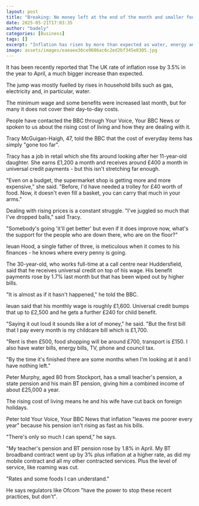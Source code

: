 ```yaml
---
layout: post
title: "Breaking: No money left at the end of the month and smaller food shops - How inflation rise affects you"
date: 2025-05-21T17:03:35
author: "badely"
categories: [Business]
tags: []
excerpt: "Inflation has risen by more than expected as water, energy and food bills grew - how are ordinary people making their income stretch?"
image: assets/images/eaeaee36ce9606ac6c2ed2bf345e8305.jpg
---
```


It has been recently reported that The UK rate of inflation rose by 3.5% in the year to April, a much bigger increase than expected.

The jump was mostly fuelled by rises in household bills such as gas, electricity and, in particular, water.

The minimum wage and some benefits were increased last month, but for many it does not cover their day-to-day costs.   

People have contacted the BBC through Your Voice, Your BBC News or spoken to us about the rising cost of living and how they are dealing with it.

Tracy McGuigan-Haigh, 47, told the BBC that the cost of everyday items has simply "gone too far". 

Tracy has a job in retail which she fits around looking after her 11-year-old daughter. She earns £1,200 a month and receives around £400 a month in universal credit payments - but this isn't stretching far enough.

"Even on a budget, the supermarket shop is getting more and more expensive," she said. "Before, I'd have needed a trolley for £40 worth of food. Now, it doesn't even fill a basket, you can carry that much in your arms."

Dealing with rising prices is a constant struggle. "I've juggled so much that I've dropped balls," said Tracy.

"Somebody's going 'it'll get better' but even if it does improve now, what's the support for the people who are down there, who are on the floor?"

Ieuan Hood, a single father of three, is meticulous when it comes to his finances - he knows where every penny is going.

The 30-year-old, who works full-time at a call centre near Huddersfield, said that he receives universal credit on top of his wage. His benefit payments rose by 1.7% last month but that has been wiped out by higher bills.

"It is almost as if it hasn't happened," he told the BBC.

Ieuan said that his monthly wage is roughly £1,600. Universal credit bumps that up to £2,500 and he gets a further £240 for child benefit.

"Saying it out loud it sounds like a lot of money," he said. "But the first bill that I pay every month is my childcare bill which is £1,700.

"Rent is then £500, food shopping will be around £700, transport is £150. I also have water bills, energy bills, TV, phone and council tax.

"By the time it's finished there are some months when I'm looking at it and I have nothing left."

Peter Murphy, aged 80 from Stockport, has a small teacher's pension, a state pension and his main BT pension, giving him a combined income of about £25,000 a year.

The rising cost of living means he and his wife have cut back on foreign holidays.

Peter told Your Voice, Your BBC News that inflation "leaves me poorer every year" because his pension isn't rising as fast as his bills.

"There's only so much I can spend," he says.

"My teacher's pension and BT pension rose by 1.8% in April. My BT broadband contract went up by 3% plus inflation at a higher rate, as did my mobile contract and all my other contracted services. Plus the level of service, like roaming was cut.

"Rates and some foods I can understand."

He says regulators like Ofcom "have the power to stop these recent practices, but don't".

